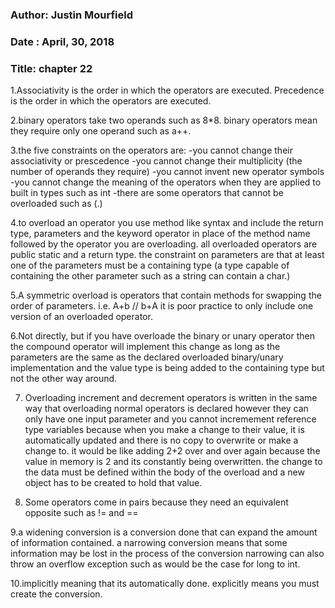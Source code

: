 ### Author: Justin Mourfield
### Date : April, 30, 2018
### Title: chapter 22

1.Associativity is the order in which the operators are executed. Precedence is the order in which the operators are executed. 

2.binary operators take two operands such as 8*8. binary operators mean they require only one operand such as a++.

3.the five constraints on the operators are:
-you cannot change their associativity or prescedence
-you cannot change their multiplicity (the number of operands they require)
-you cannot invent new operator symbols
-you cannot change the meaning of the operators when they are applied to built in types such as int
-there are some operators that cannot be overloaded such as (.)

4.to overload an operator you use method like syntax and include the return type, parameters and the keyword operator in place of the method name followed by the operator you are overloading. all overloaded operators are public static and a return type. the constraint on parameters are that at least one of the parameters must be a containing type (a type capable of containing the other parameter such as a string can contain a char.)  

5.A symmetric overload is operators that contain methods for swapping the order of parameters. i.e. A+b // b+A it is poor practice to only include one version of an overloaded operator. 

6.Not directly, but if you have overloade the binary or unary operator then the compound operator will implement this change as long as the parameters are the same as the declared overloaded binary/unary implementation and the value type is being added to the containing type but not the other way around. 

7. Overloading increment and decrement operators is written in the same way that overloading normal operators is declared however they can only have one input parameter and you cannot incremement reference type variables because when you make a change to their value, it is automatically updated and there is no copy to overwrite or make a change to. it would be like adding 2+2 over and over again because the value in memory is 2 and its constantly being overwritten. the change to the data must be defined within the body of the overload and a new object has to be created to hold that value.

8. Some operators come in pairs because they need an equivalent opposite such as != and ==

9.a widening conversion is a conversion done that can expand the amount of information contained. a narrowing conversion means that some information may be lost in the process of the conversion narrowing can also throw an overflow exception such as would be the case for long to int.  

10.implicitly meaning that its automatically done. explicitly means you must create the conversion.
